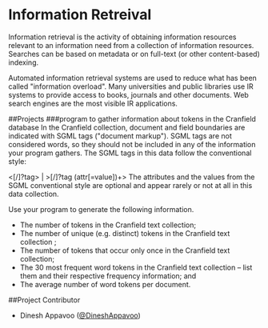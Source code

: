 Information Retreival
=======================

Information retrieval is the activity of obtaining information resources relevant to an information need from a collection of information resources. Searches can be based on metadata or on full-text (or other content-based) indexing.

Automated information retrieval systems are used to reduce what has been called "information overload". Many universities and public libraries use IR systems to provide access to books, journals and other documents. Web search engines are the most visible IR applications.

##Projects
###program to gather information about tokens in the Cranfield database
In the Cranfield collection, document and field boundaries are indicated with SGML tags ("document markup"). SGML tags are not considered words, so they should not be included in any of the information your program gathers. The SGML tags in this data follow the conventional style:
<[/]?tag> | >[/]?tag (attr[=value])+>The attributes and the values from the SGML conventional style are optional and appear rarely or not at all in this data collection.
Use your program to generate the following information.* The number of tokens in the Cranfield text collection;
* The number of unique (e.g. distinct) tokens in the Cranfield text collection ;* The number of tokens that occur only once in the Cranfield text collection;* The 30 most frequent word tokens in the Cranfield text collection – list them and their respective frequency information; and* The average number of word tokens per document.

##Project Contributor

* Dinesh Appavoo ([@DineshAppavoo](https://twitter.com/DineshAppavoo))
